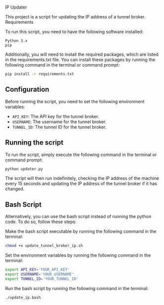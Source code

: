 IP Updater

This project is a script for updating the IP address of a tunnel broker.
Requirements

To run this script, you need to have the following software installed:

    Python 3.x
    pip

Additionally, you will need to install the required packages, which are listed in the requirements.txt file. You can install these packages by running the following command in the terminal or command prompt:

```bash
pip install -r requirements.txt
```

## Configuration

Before running the script, you need to set the following environment variables:

- `API_KEY`: The API key for the tunnel broker.
- `USERNAME`: The username for the tunnel broker.
- `TUNNEL_ID`: The tunnel ID for the tunnel broker.

## Running the script

To run the script, simply execute the following command in the terminal or command prompt:

```bash
python updater.py
```

The script will then run indefinitely, checking the IP address of the machine every 15 seconds and updating the IP address of the tunnel broker if it has changed.

## Bash Script

Alternatively, you can use the bash script instead of running the python code. To do so, follow these steps:

Make the bash script executable by running the following command in the terminal:
    
```bash
chmod +x update_tunnel_broker_ip.sh
```
Set the environment variables by running the following command in the terminal:
```bash
export API_KEY='YOUR_API_KEY'
export USERNAME='YOUR_USERNAME'
export TUNNEL_ID='YOUR_TUNNEL_ID'
```
Run the bash script by running the following command in the terminal:
```bash
./update_ip.bash
```